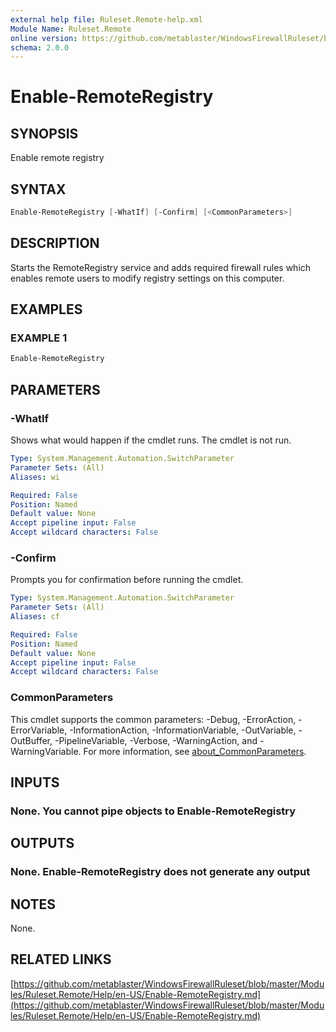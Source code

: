 ```yaml
---
external help file: Ruleset.Remote-help.xml
Module Name: Ruleset.Remote
online version: https://github.com/metablaster/WindowsFirewallRuleset/blob/master/Modules/Ruleset.Remote/Help/en-US/Enable-RemoteRegistry.md
schema: 2.0.0
---
```


# Enable-RemoteRegistry

## SYNOPSIS

Enable remote registry

## SYNTAX

```powershell
Enable-RemoteRegistry [-WhatIf] [-Confirm] [<CommonParameters>]
```

## DESCRIPTION

Starts the RemoteRegistry service and adds required firewall rules
which enables remote users to modify registry settings on this computer.

## EXAMPLES

### EXAMPLE 1

```powershell
Enable-RemoteRegistry
```

## PARAMETERS

### -WhatIf

Shows what would happen if the cmdlet runs.
The cmdlet is not run.

```yaml
Type: System.Management.Automation.SwitchParameter
Parameter Sets: (All)
Aliases: wi

Required: False
Position: Named
Default value: None
Accept pipeline input: False
Accept wildcard characters: False
```

### -Confirm

Prompts you for confirmation before running the cmdlet.

```yaml
Type: System.Management.Automation.SwitchParameter
Parameter Sets: (All)
Aliases: cf

Required: False
Position: Named
Default value: None
Accept pipeline input: False
Accept wildcard characters: False
```

### CommonParameters

This cmdlet supports the common parameters: -Debug, -ErrorAction, -ErrorVariable, -InformationAction, -InformationVariable, -OutVariable, -OutBuffer, -PipelineVariable, -Verbose, -WarningAction, and -WarningVariable. For more information, see [about_CommonParameters](http://go.microsoft.com/fwlink/?LinkID=113216).

## INPUTS

### None. You cannot pipe objects to Enable-RemoteRegistry

## OUTPUTS

### None. Enable-RemoteRegistry does not generate any output

## NOTES

None.

## RELATED LINKS

[https://github.com/metablaster/WindowsFirewallRuleset/blob/master/Modules/Ruleset.Remote/Help/en-US/Enable-RemoteRegistry.md](https://github.com/metablaster/WindowsFirewallRuleset/blob/master/Modules/Ruleset.Remote/Help/en-US/Enable-RemoteRegistry.md)
